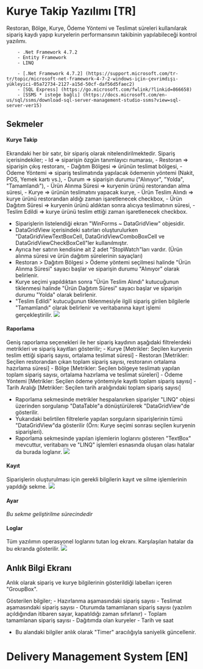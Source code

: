﻿# Kurye Takip Yazılımı [TR]
Restoran, Bölge, Kurye, Ödeme Yöntemi ve Teslimat süreleri kullanılarak sipariş kaydı yapıp kuryelerin performansının takibinin yapılabileceği kontrol yazılımı.

``` Kullanılan teknolojiler;
	- .Net Framework 4.7.2
	- Entity Framework
	- LINQ
```

``` Gerekli ön koşullar;
	- [.Net Framework 4.7.2] (https://support.microsoft.com/tr-tr/topic/microsoft-net-framework-4-7-2-windows-için-çevrimdışı-yükleyici-05a72734-2127-a15d-50cf-daf56d5faec2)
	- [SQL Express] (https://go.microsoft.com/fwlink/?linkid=866658)
	- [SSMS * isteğe bağlı] (https://docs.microsoft.com/en-us/sql/ssms/download-sql-server-management-studio-ssms?view=sql-server-ver15)
```

## Sekmeler
#### Kurye Takip
Ekrandaki her bir satır, bir sipariş olarak nitelendirilmektedir.
Sipariş içerisindekiler;
	- Id => siparişin özgün tanımlayıcı numarası,
	- Restoran => siparişin çıkış restoranı,
	- Dağıtım Bölgesi => ürünün teslimat bölgesi,
	- Ödeme Yöntemi => sipariş teslimatında yapılacak ödemenin yöntemi (Nakit, POS, Yemek kartı vs.),
	- Durum => siparişin durumu ("Alınıyor", "Yolda", "Tamamlandı"),
	- Ürün Alınma Süresi => kuryenin ürünü restorandan alma süresi, 
	- Kurye => ürünün teslimatını yapacak kurye,
	- Ürün Teslim Alındı => kurye ürünü restorandan aldığı zaman işaretlenecek checkbox,
	- Ürün Dağıtım Süresi => kuryenin ürünü aldıktan sonra alıcıya teslimatının süresi,
	- Teslim Edildi => kurye ürünü teslim ettiği zaman işaretlenecek checkbox.

* Siparişlerin listelendiği ekran "WinForms ~ DataGridView" objesidir.
* DataGridView içerisindeki satırları oluşturulurken "DataGridViewTextBoxCell, DataGridViewComboBoxCell ve DataGridViewCheckBoxCell"ler kullanılmıştır.
* Ayrıca her satırın kendisine ait 2 adet "StopWatch"ları vardır. (Ürün alınma süresi ve ürün dağıtım sürelerinin sayaçları)
* Restoran > Dağıtım Bölgesi > Ödeme yöntemi seçilmesi halinde "Ürün Alınma Süresi" sayacı başlar ve siparişin durumu "Alınıyor" olarak belirlenir.
* Kurye seçimi yapıldıktan sonra "Ürün Teslim Alındı" kutucuğunun tiklenmesi halinde "Ürün Dağıtım Süresi" sayacı başlar ve siparişin durumu "Yolda" olarak belirlenir.
* "Teslim Edildi" kutucuğunun tiklenmesiyle ilgili sipariş girilen bilgilerle "Tamamlandı" olarak belirlenir ve veritabanına kayıt işlemi gerçekleştirilir.
![](ScreenShots/ss1.png)

#### Raporlama
Geniş raporlama seçenekleri ile her sipariş kaydının aşağıdaki filtrelerdeki metrikleri ve sipariş kayıtları gösterilir;
	- Kurye [Metrikler: Seçilen kuryenin teslim ettiği sipariş sayısı, ortalama teslimat süresi]
	- Restoran [Metrikler: Seçilen restorandan çıkan toplam sipariş sayısı, restoranın ortalama hazırlama süresi]
	- Bölge [Metrikler: Seçilen bölgeye teslimatı yapılan toplam sipariş sayısı, ortalama hazırlama ve teslimat süreleri]
	- Ödeme Yöntemi [Metrikler: Seçilen ödeme yöntemiyle kayıtlı toplam sipariş sayısı] 
	- Tarih Aralığı [Metrikler: Seçilen tarih aralığındaki toplam sipariş sayısı]

* Raporlama sekmesinde metrikler hespalanırken siparişler "LINQ" objesi üzerinden sorgulanıp "DataTable"a dönüştürülerek "DataGridView"de gösterilir.
* Yukarıdaki belirtilen filtrelerle yapılan sorguların siparişlerinin tümü "DataGridView"da gösterilir (Örn: Kurye seçimi sonrası seçilen kuryenin siparişleri).
* Raporlama sekmesinde yapılan işlemlerin loglarını gösteren "TextBox" mevcuttur, veritabanı ve "LINQ" işlemleri esnasında oluşan olası hatalar da burada loglanır.
![](ScreenShots/ss2.png)

#### Kayıt
Siparişlerin oluşturulması için gerekli bilgilerin kayıt ve silme işlemlerinin yapıldığı sekme.
![](ScreenShots/ss3.png)

#### Ayar
_Bu sekme geliştirilme sürecindedir_

#### Loglar
Tüm yazılımın operasyonel loglarını tutan log ekranı. Karşılaşılan hatalar da bu ekranda gösterilir.
![](ScreenShots/ss5.png)

## Anlık Bilgi Ekranı
Anlık olarak sipariş ve kurye bilgilerinin gösterildiği labelları içeren "GroupBox".

Gösterilen bilgiler;
	- Hazırlanma aşamasındaki sipariş sayısı
	- Teslimat aşamasındaki sipariş sayısı
	- Oturumda tamamlanan sipariş sayısı (yazılım açıldığından itibaren sayar, kapatıldığı zaman sıfırlanır)
	- Toplam tamamlanan sipariş sayısı
	- Dağıtımda olan kuryeler
	- Tarih ve saat

* Bu alandaki bilgiler anlık olarak "Timer" aracılığıyla saniyelik güncellenir.

# Delivery Management System [EN]